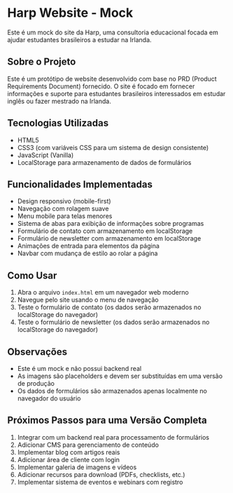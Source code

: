 # Harp Website - Mock

Este é um mock do site da Harp, uma consultoria educacional focada em ajudar estudantes brasileiros a estudar na Irlanda.

## Sobre o Projeto

Este é um protótipo de website desenvolvido com base no PRD (Product Requirements Document) fornecido. O site é focado em fornecer informações e suporte para estudantes brasileiros interessados em estudar inglês ou fazer mestrado na Irlanda.

## Tecnologias Utilizadas

- HTML5
- CSS3 (com variáveis CSS para um sistema de design consistente)
- JavaScript (Vanilla)
- LocalStorage para armazenamento de dados de formulários

## Funcionalidades Implementadas

- Design responsivo (mobile-first)
- Navegação com rolagem suave
- Menu mobile para telas menores
- Sistema de abas para exibição de informações sobre programas
- Formulário de contato com armazenamento em localStorage
- Formulário de newsletter com armazenamento em localStorage
- Animações de entrada para elementos da página
- Navbar com mudança de estilo ao rolar a página

## Como Usar

1. Abra o arquivo `index.html` em um navegador web moderno
2. Navegue pelo site usando o menu de navegação
3. Teste o formulário de contato (os dados serão armazenados no localStorage do navegador)
4. Teste o formulário de newsletter (os dados serão armazenados no localStorage do navegador)

## Observações

- Este é um mock e não possui backend real
- As imagens são placeholders e devem ser substituídas em uma versão de produção
- Os dados de formulários são armazenados apenas localmente no navegador do usuário

## Próximos Passos para uma Versão Completa

1. Integrar com um backend real para processamento de formulários
2. Adicionar CMS para gerenciamento de conteúdo
3. Implementar blog com artigos reais
4. Adicionar área de cliente com login
5. Implementar galeria de imagens e vídeos
6. Adicionar recursos para download (PDFs, checklists, etc.)
7. Implementar sistema de eventos e webinars com registro
